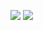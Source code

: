 ![](https://github-readme-stats.vercel.app/api?username=SeboTimes&show_icons=true&theme=transparent)
![](https://github-readme-stats.vercel.app/api/top-langs/?username=SeboTimes&theme=transparent)

<!--
**SeboTimes/SeboTimes** is a ✨ _special_ ✨ repository because its `README.md` (this file) appears on your GitHub profile.

Here are some ideas to get you started:

- 🔭 I’m currently working on ...
- 🌱 I’m currently learning ...
- 👯 I’m looking to collaborate on ...
- 🤔 I’m looking for help with ...
- 💬 Ask me about ...
- 📫 How to reach me: ...
- 😄 Pronouns: ...
- ⚡ Fun fact: ...
-->
